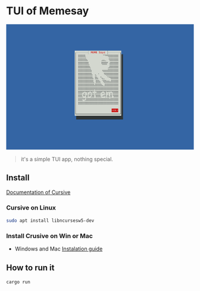 # TUI of Memesay

![image](./assets/memesay.png)

> it's a simple TUI app, nothing special.

## Install

[Documentation of Cursive](https://github.com/gyscos/cursive/wiki/Backends)

### Cursive on Linux

```bash
sudo apt install libncursesw5-dev
```

### Install Crusive on Win or Mac

- Windows and Mac [Instalation guide](https://github.com/gyscos/cursive/wiki/Backends)

## How to run it

```bash
cargo run
```
